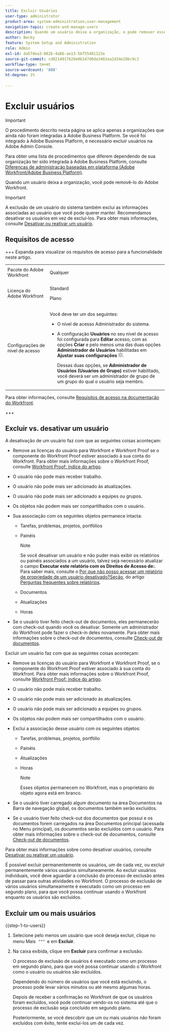 ```yaml
---
title: Excluir Usuários
user-type: administrator
product-area: system-administration;user-management
navigation-topic: create-and-manage-users
description: Quando um usuário deixa a organização, o pode remover esse usuário do Workfront, embora recomendemos desativar os usuários em vez de excluí-los.
author: Becky
feature: System Setup and Administration
role: Admin
exl-id: da57dea3-082b-4a86-ae13-5bf55401122e
source-git-commit: cd0214917620e0b147d0da3402ea2d34e28bc9c3
workflow-type: tm+mt
source-wordcount: '808'
ht-degree: 1%

---
```


# Excluir usuários

>[!IMPORTANT]
>
>O procedimento descrito nesta página se aplica apenas a organizações que ainda não foram integradas à Adobe Business Platform. Se você foi integrado à Adobe Business Platform, é necessário excluir usuários na Adobe Admin Console.
>
>Para obter uma lista de procedimentos que diferem dependendo de sua organização ter sido integrada à Adobe Business Platform, consulte [Diferenças de administração baseadas em plataforma (Adobe Workfront/Adobe Business Platform)](../../../administration-and-setup/get-started-wf-administration/actions-in-admin-console.md).

Quando um usuário deixa a organização, você pode removê-lo do Adobe Workfront.

>[!IMPORTANT]
>
>A exclusão de um usuário do sistema também exclui as informações associadas ao usuário que você pode querer manter. Recomendamos desativar os usuários em vez de excluí-los. Para obter mais informações, consulte [Desativar ou reativar um usuário](../../../administration-and-setup/add-users/create-and-manage-users/deactivate-a-user.md).
<!--
>* The procedure described on this page applies only to organizations that have not yet been onboarded to the Admin Console. If your organization has been onboarded to the Adobe Admin Console, you must perform this action through the Adobe Admin Console.
>
>Deleting a user from the [!DNL Adobe Admin Console] deactivates the user in [!DNL Workfront], but does not delete them from [!DNL Workfront].
>
>  For instructions on deleting a user in the Adobe Admin Console, see the section "Permanently delete users" in the article [Manage users individually](https://helpx.adobe.com/enterprise/using/manage-users-individually.html) or contact your Adobe Admin Console Administrator.
>
>  For a list of procedures that differ based on whether your organization has been onboarded to the Adobe Admin Console, see [Platform-based administration differences (Adobe Workfront/Adobe Business Platform)](../../../administration-and-setup/get-started-wf-administration/actions-in-admin-console.md).
>
-->

## Requisitos de acesso

+++ Expanda para visualizar os requisitos de acesso para a funcionalidade neste artigo.

<table style="table-layout:auto"> 
 <col> 
 <col> 
 <tbody> 
  <tr> 
   <td>Pacote do Adobe Workfront</td> 
   <td><p>Qualquer</p></td> 
  </tr> 
  <tr> 
   <td>Licença do Adobe Workfront</td> 
   <td><p>Standard</p><p>Plano</p></td> 
  </tr> 
  <tr> 
   <td>Configurações de nível de acesso</td> 
   <td> <p>Você deve ter um dos seguintes:</p> 
    <ul> 
     <li> <p>O nível de acesso Administrador do sistema. </li> 
     <li> <p>A configuração <b>Usuários</b> no seu nível de acesso foi configurada para <b>Editar</b> acesso, com as opções <b>Criar</b> e pelo menos uma das duas opções <b>Administrador de Usuários</b> habilitadas em <b>Ajustar suas configurações</b> <img src="assets/gear-icon-in-access-levels.png">. </p> <p>Dessas duas opções, se <b>Administrador de Usuários (Usuários de Grupo)</b> estiver habilitado, você deverá ser um administrador de grupo de um grupo do qual o usuário seja membro.</p> </li> 
    </ul> </td> 
  </tr> 
 </tbody> 
</table>

Para obter informações, consulte [Requisitos de acesso na documentação do Workfront](/help/quicksilver/administration-and-setup/add-users/access-levels-and-object-permissions/access-level-requirements-in-documentation.md).

+++

## Excluir vs. desativar um usuário

A desativação de um usuário faz com que as seguintes coisas aconteçam:

* Remove as licenças do usuário para Workfront e Workfront Proof se o componente do Workfront Proof estiver associado à sua conta do Workfront. Para obter mais informações sobre o Workfront Proof, consulte [Workfront Proof: índice do artigo](../../../workfront-proof/workfront-proof.md).
* O usuário não pode mais receber trabalho.
* O usuário não pode mais ser adicionado às atualizações.
* O usuário não pode mais ser adicionado a equipes ou grupos.
* Os objetos não podem mais ser compartilhados com o usuário.
* Sua associação com os seguintes objetos permanece intacta:

   * Tarefas, problemas, projetos, portfólios
   * Painéis

     >[!NOTE]
     >
     >Se você desativar um usuário e não puder mais exibir os relatórios ou painéis associados a um usuário, talvez seja necessário atualizar o campo **Executar este relatório com os Direitos de Acesso de:**.\
     >Para saber mais, consulte o [Por que não posso acessar um relatório de propriedade de um usuário desativado?Seção &#x200B;](../../../reports-and-dashboards/reports/tips-tricks-and-troubleshooting/reports-faq.md#why) do artigo [Perguntas frequentes sobre relatórios](../../../reports-and-dashboards/reports/tips-tricks-and-troubleshooting/reports-faq.md).

   * Documentos
   * Atualizações
   * Horas

* Se o usuário tiver feito check-out de documentos, eles permanecerão com check-out quando você os desativar. Somente um administrador do Workfront pode fazer o check-in deles novamente. Para obter mais informações sobre o check-out de documentos, consulte [Check-out de documentos](../../../documents/managing-documents/check-out-documents.md).

Excluir um usuário faz com que as seguintes coisas aconteçam:

* Remove as licenças do usuário para Workfront e Workfront Proof, se o componente do Workfront Proof estiver associado à sua conta do Workfront. Para obter mais informações sobre o Workfront Proof, consulte [Workfront Proof: índice do artigo](../../../workfront-proof/workfront-proof.md).
* O usuário não pode mais receber trabalho.
* O usuário não pode mais ser adicionado às atualizações.
* O usuário não pode mais ser adicionado a equipes ou grupos.
* Os objetos não podem mais ser compartilhados com o usuário.
* Exclui a associação desse usuário com os seguintes objetos:

   * Tarefas, problemas, projetos, portfólio
   * Painéis

     <!--
     >[!NOTE]
     >
     >You also lose access to custom sections that contained dashboards associated to the deleted user.  
     >To learn more, see the [How do I access a dashboard that contains a report owned by a deleted user?](../../../reports-and-dashboards/reports/tips-tricks-and-troubleshooting/reports-faq.md#how) section of the [Reports FAQs](../../../reports-and-dashboards/reports/tips-tricks-and-troubleshooting/reports-faq.md) article.
     -->

   * Atualizações
   * Horas

     >[!NOTE]
     >
     >Esses objetos permanecem no Workfront, mas o proprietário do objeto agora está em branco.

* Se o usuário tiver carregado algum documento na área Documentos na Barra de navegação global, os documentos também serão excluídos.
* Se o usuário tiver feito check-out dos documentos que possui e os documentos forem carregados na área Documentos principal (acessada no Menu principal), os documentos serão excluídos com o usuário. Para obter mais informações sobre o check-out de documentos, consulte [Check-out de documentos](../../../documents/managing-documents/check-out-documents.md).

Para obter mais informações sobre como desativar usuários, consulte [Desativar ou reativar um usuário](../../../administration-and-setup/add-users/create-and-manage-users/deactivate-a-user.md).

É possível excluir permanentemente os usuários, um de cada vez, ou excluir permanentemente vários usuários simultaneamente. Ao excluir usuários individuais, você deve aguardar a conclusão do processo de exclusão antes de passar para outras atividades no Workfront. O processo de exclusão de vários usuários simultaneamente é executado como um processo em segundo plano, para que você possa continuar usando o Workfront enquanto os usuários são excluídos.

## Excluir um ou mais usuários

{{step-1-to-users}}

1. Selecione pelo menos um usuário que você deseja excluir, clique no menu Mais ![ícone Mais](assets/more-icon.png) e em **Excluir**.
1. Na caixa exibida, clique em **Excluir** para confirmar a exclusão.

   O processo de exclusão de usuários é executado como um processo em segundo plano, para que você possa continuar usando o Workfront como o usuário ou usuários são excluídos.

   Dependendo do número de usuários que você está excluindo, o processo pode levar vários minutos ou até mesmo algumas horas.

   Depois de receber a confirmação no Workfront de que os usuários foram excluídos, você pode continuar vendo-os no sistema até que o processo de exclusão seja concluído em segundo plano.

   Posteriormente, se você descobrir que um ou mais usuários não foram excluídos com êxito, tente excluí-los um de cada vez.
